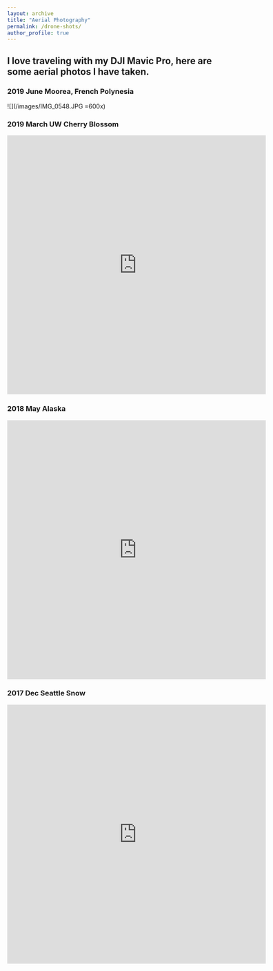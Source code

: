 ```yaml
---
layout: archive
title: "Aerial Photography"
permalink: /drone-shots/
author_profile: true
---
```


## I love traveling with my DJI Mavic Pro, here are some aerial photos I have taken.

### 2019 June Moorea, French Polynesia
![](/images/IMG_0548.JPG =600x)

### 2019 March UW Cherry Blossom
<iframe src="https://www.skypixel.com/photos/play/e4cb5e90-1e36-4dae-a902-9bf22fb9e337?buttons=on" style="border:0px #ffffff none;" name="myiFrame" scrolling="no" frameborder="1" marginwidth="0px" height="600px" width="600px" allowfullscreen></iframe>

### 2018 May Alaska
<iframe src="https://www.skypixel.com/photos/play/1c98d4fd-b66c-4984-afa4-7352df4d53fe?buttons=on" style="border:0px #ffffff none;" name="myiFrame" scrolling="no" frameborder="1" marginwidth="0px" height="600px" width="600px" allowfullscreen></iframe>

### 2017 Dec Seattle Snow
<iframe src="https://www.skypixel.com/photos/play/ad5da5c3-b951-4a27-8914-d3174ea7b96e?buttons=on" style="border:0px #ffffff none;" name="myiFrame" scrolling="no" frameborder="1" marginwidth="0px" height="600px" width="600px" allowfullscreen></iframe>
